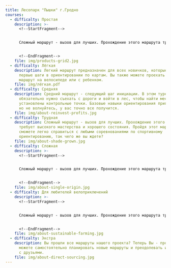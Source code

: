 ```yaml
---
title: Лесопарк "Пышки" г.Гродно
courses:
  - difficalty: Простая
    description: >-
      <!--StartFragment-->


      Сложный маршрут - вызов для лучших. Прохождение этого маршрута требует высокого мастерства и хорошего состояния. Пройдя этот маршрут, вы сможете легко справиться с любыми соревнованиями по спортивному ориентированию, так чего же вы ждете?


      <!--EndFragment-->
    file: img/products-grid2.jpg
  - difficalty: Лёгкая
    description: Легкий маршрут предназначен для всех новичков, которые делают
      первые шаги в ориентировании по картам. Вы также можете проехать легкий
      маршрут на велосипеде или с ребенком.
    file: img/лёгкая.pdf
  - difficalty: Средняя
    description: Средний маршрут - следующий шаг инициации. В этом туре вам
      обязательно нужно съехать с дороги и войти в лес, чтобы найти места, где
      установлены контрольные точки. Базовые навыки ориентирования пригодятся,
      но не волнуйтесь, у вас точно все получится.
    file: img/about-reinvest-profits.jpg
  - difficalty: Трудная
    description: Сложный маршрут - вызов для лучших. Прохождение этого маршрута
      требует высокого мастерства и хорошего состояния. Пройдя этот маршрут, вы
      сможете легко справиться с любыми соревнованиями по спортивному
      ориентированию, так чего же вы ждете?
    file: img/about-shade-grown.jpg
  - difficalty: Сложная
    description: >-
      <!--StartFragment-->


      Сложный маршрут - вызов для лучших. Прохождение этого маршрута требует высокого мастерства и хорошего состояния. Пройдя этот маршрут, вы сможете легко справиться с любыми соревнованиями по спортивному ориентированию, так чего же вы ждете?


      <!--EndFragment-->
    file: img/about-single-origin.jpg
  - difficalty: Для любителей велоприключений
    description: >-
      <!--StartFragment-->


      Сложный маршрут - вызов для лучших. Прохождение этого маршрута требует высокого мастерства и хорошего состояния. Пройдя этот маршрут, вы сможете легко справиться с любыми соревнованиями по спортивному ориентированию, так чего же вы ждете?


      <!--EndFragment-->
    file: img/about-sustainable-farming.jpg
  - difficalty: Экстра
    description: Вы прошли все маршруты нашего проекта? Теперь Вы - профессионал! Вы
      можете самостоятельно планировать новые маршруты и преодолевать их вместе
      с друзьями.
    file: img/about-direct-sourcing.jpg
---
```

